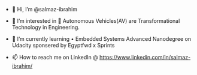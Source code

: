 - 👋 Hi, I’m @salmaz-ibrahim
- 👀 I’m interested in 
    🚗 Autonomous Vehicles(AV) are Transformational Technology in Engineering.
  

- 🌱 I’m currently learning 
       • Embedded Systems Advanced Nanodegree on Udacity sponsered by Egyptfwd x Sprints 
- 📫 How to reach me on LinkedIn @ https://www.linkedin.com/in/salmaz-ibrahim/

<!---
salmaz-ibrahim/salmaz-ibrahim is a ✨ special ✨ repository because its `README.md` (this file) appears on your GitHub profile.
You can click the Preview link to take a look at your changes.
--->

